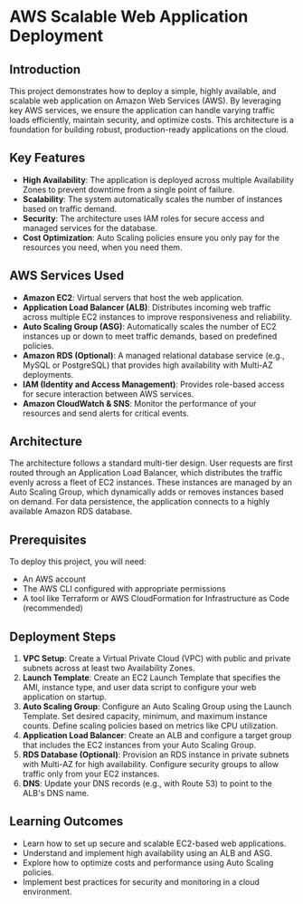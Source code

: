 # AWS Scalable Web Application Deployment

## Introduction

This project demonstrates how to deploy a simple, highly available, and scalable web application on Amazon Web Services (AWS). By leveraging key AWS services, we ensure the application can handle varying traffic loads efficiently, maintain security, and optimize costs. This architecture is a foundation for building robust, production-ready applications on the cloud.

## Key Features

* **High Availability**: The application is deployed across multiple Availability Zones to prevent downtime from a single point of failure.
* **Scalability**: The system automatically scales the number of instances based on traffic demand.
* **Security**: The architecture uses IAM roles for secure access and managed services for the database.
* **Cost Optimization**: Auto Scaling policies ensure you only pay for the resources you need, when you need them.

## AWS Services Used

* **Amazon EC2**: Virtual servers that host the web application.
* **Application Load Balancer (ALB)**: Distributes incoming web traffic across multiple EC2 instances to improve responsiveness and reliability.
* **Auto Scaling Group (ASG)**: Automatically scales the number of EC2 instances up or down to meet traffic demands, based on predefined policies.
* **Amazon RDS (Optional)**: A managed relational database service (e.g., MySQL or PostgreSQL) that provides high availability with Multi-AZ deployments.
* **IAM (Identity and Access Management)**: Provides role-based access for secure interaction between AWS services.
* **Amazon CloudWatch & SNS**: Monitor the performance of your resources and send alerts for critical events.

## Architecture

The architecture follows a standard multi-tier design. User requests are first routed through an Application Load Balancer, which distributes the traffic evenly across a fleet of EC2 instances. These instances are managed by an Auto Scaling Group, which dynamically adds or removes instances based on demand. For data persistence, the application connects to a highly available Amazon RDS database.

## Prerequisites

To deploy this project, you will need:

* An AWS account
* The AWS CLI configured with appropriate permissions
* A tool like Terraform or AWS CloudFormation for Infrastructure as Code (recommended)

## Deployment Steps

1.  **VPC Setup**: Create a Virtual Private Cloud (VPC) with public and private subnets across at least two Availability Zones.
2.  **Launch Template**: Create an EC2 Launch Template that specifies the AMI, instance type, and user data script to configure your web application on startup.
3.  **Auto Scaling Group**: Configure an Auto Scaling Group using the Launch Template. Set desired capacity, minimum, and maximum instance counts. Define scaling policies based on metrics like CPU utilization.
4.  **Application Load Balancer**: Create an ALB and configure a target group that includes the EC2 instances from your Auto Scaling Group.
5.  **RDS Database (Optional)**: Provision an RDS instance in private subnets with Multi-AZ for high availability. Configure security groups to allow traffic only from your EC2 instances.
6.  **DNS**: Update your DNS records (e.g., with Route 53) to point to the ALB's DNS name.

## Learning Outcomes

* Learn how to set up secure and scalable EC2-based web applications.
* Understand and implement high availability using an ALB and ASG.
* Explore how to optimize costs and performance using Auto Scaling policies.
* Implement best practices for security and monitoring in a cloud environment.
